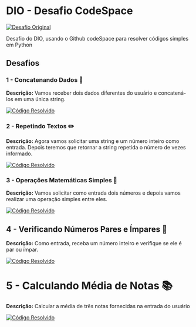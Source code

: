 # DIO - Desafio CodeSpace

[![Desafio Original](https://img.shields.io/badge/DesafioOriginal-%23007bff.svg)](https://github.com/alinealien/resolvendo-codigos-py-copilot)

Desafio do DIO, usando o Github codeSpace para resolver códigos simples em Python

## Desafios

### 1 - Concatenando Dados 🐾
**Descrição:** Vamos receber dois dados diferentes do usuário e concatená-los em uma única string.

[![Código Resolvido](https://img.shields.io/badge/Código_Resolvido-Concatenando_Dados-blue)](https://github.com/michelleGomes85/dio-codespaces-challenge/blob/main/concatenate_data.py)

### 2 - Repetindo Textos ✏️
**Descrição:** Agora vamos solicitar uma string e um número inteiro como entrada. Depois teremos que retornar a string repetida o número de vezes informado.

[![Código Resolvido](https://img.shields.io/badge/Código_Resolvido-Repetindo_Textos-blue)](https://github.com/michelleGomes85/dio-codespaces-challenge/blob/main/repeat_text.py)

### 3 - Operações Matemáticas Simples 📐
**Descrição:** Vamos solicitar como entrada dois números e depois vamos realizar uma operação simples entre eles.

[![Código Resolvido](https://img.shields.io/badge/Código_Resolvido-Operações_Matemáticas-blue)](https://github.com/michelleGomes85/dio-codespaces-challenge/blob/main/math_operations.py)

## 4 - Verificando Números Pares e Ímpares 🧮

**Descrição:** Como entrada, receba um número inteiro e verifique se ele é par ou ímpar. 

[![Código Resolvido](https://img.shields.io/badge/Código_Resolvido-Números_Pares/Impares-blue)](https://github.com/michelleGomes85/dio-codespaces-challenge/blob/main/checking_even_odd.py)

# 5 - Calculando Média de Notas 📚

**Descrição:** Calcular a média de três notas fornecidas na entrada do usuário

[![Código Resolvido](https://img.shields.io/badge/Código_Resolvido-Calcular_Média-blue)](https://github.com/michelleGomes85/dio-codespaces-challenge/blob/main/average_grades.py)


